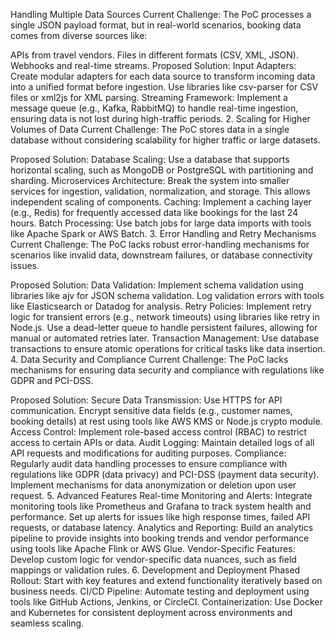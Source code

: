 Handling Multiple Data Sources
Current Challenge:
The PoC processes a single JSON payload format, but in real-world scenarios, booking data comes from diverse sources like:

APIs from travel vendors.
Files in different formats (CSV, XML, JSON).
Webhooks and real-time streams.
Proposed Solution:
Input Adapters:
Create modular adapters for each data source to transform incoming data into a unified format before ingestion.
Use libraries like csv-parser for CSV files or xml2js for XML parsing.
Streaming Framework:
Implement a message queue (e.g., Kafka, RabbitMQ) to handle real-time ingestion, ensuring data is not lost during high-traffic periods.
2. Scaling for Higher Volumes of Data
Current Challenge:
The PoC stores data in a single database without considering scalability for higher traffic or large datasets.

Proposed Solution:
Database Scaling:
Use a database that supports horizontal scaling, such as MongoDB or PostgreSQL with partitioning and sharding.
Microservices Architecture:
Break the system into smaller services for ingestion, validation, normalization, and storage. This allows independent scaling of components.
Caching:
Implement a caching layer (e.g., Redis) for frequently accessed data like bookings for the last 24 hours.
Batch Processing:
Use batch jobs for large data imports with tools like Apache Spark or AWS Batch.
3. Error Handling and Retry Mechanisms
Current Challenge:
The PoC lacks robust error-handling mechanisms for scenarios like invalid data, downstream failures, or database connectivity issues.

Proposed Solution:
Data Validation:
Implement schema validation using libraries like ajv for JSON schema validation.
Log validation errors with tools like Elasticsearch or Datadog for analysis.
Retry Policies:
Implement retry logic for transient errors (e.g., network timeouts) using libraries like retry in Node.js.
Use a dead-letter queue to handle persistent failures, allowing for manual or automated retries later.
Transaction Management:
Use database transactions to ensure atomic operations for critical tasks like data insertion.
4. Data Security and Compliance
Current Challenge:
The PoC lacks mechanisms for ensuring data security and compliance with regulations like GDPR and PCI-DSS.

Proposed Solution:
Secure Data Transmission:
Use HTTPS for API communication.
Encrypt sensitive data fields (e.g., customer names, booking details) at rest using tools like AWS KMS or Node.js crypto module.
Access Control:
Implement role-based access control (RBAC) to restrict access to certain APIs or data.
Audit Logging:
Maintain detailed logs of all API requests and modifications for auditing purposes.
Compliance:
Regularly audit data handling processes to ensure compliance with regulations like GDPR (data privacy) and PCI-DSS (payment data security).
Implement mechanisms for data anonymization or deletion upon user request.
5. Advanced Features
Real-time Monitoring and Alerts:
Integrate monitoring tools like Prometheus and Grafana to track system health and performance.
Set up alerts for issues like high response times, failed API requests, or database latency.
Analytics and Reporting:
Build an analytics pipeline to provide insights into booking trends and vendor performance using tools like Apache Flink or AWS Glue.
Vendor-Specific Features:
Develop custom logic for vendor-specific data nuances, such as field mappings or validation rules.
6. Development and Deployment
Phased Rollout:
Start with key features and extend functionality iteratively based on business needs.
CI/CD Pipeline:
Automate testing and deployment using tools like GitHub Actions, Jenkins, or CircleCI.
Containerization:
Use Docker and Kubernetes for consistent deployment across environments and seamless scaling.
